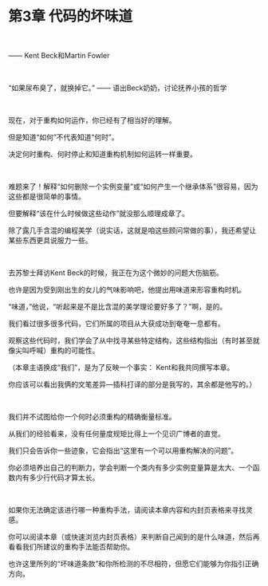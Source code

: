 # 第3章 代码的坏味道

<br>

—— Kent Beck和Martin Fowler

<br>

“如果尿布臭了，就换掉它。” —— 语出Beck奶奶，讨论抚养小孩的哲学

<br>

现在，对于重构如何运作，你已经有了相当好的理解。

但是知道“如何”不代表知道“何时”。

决定何时重构、何时停止和知道重构机制如何运转一样重要。

<br>

难题来了！解释“如何删除一个实例变量”或“如何产生一个继承体系”很容易，因为这些都是很简单的事情。

但要解释“该在什么时候做这些动作”就没那么顺理成章了。

除了露几手含混的编程美学（说实话，这就是咱这些顾问常做的事），我还希望让某些东西更具说服力一些。

<br>

去苏黎士拜访Kent Beck的时候，我正在为这个微妙的问题大伤脑筋。

也许是因为受到刚出生的女儿的气味影响吧，他提出用味道来形容重构时机。

“味道，”他说，“听起来是不是比含混的美学理论要好多了？”啊，是的。

我们看过很多很多代码，它们所属的项目从大获成功到奄奄一息都有。

观察这些代码时，我们学会了从中找寻某些特定结构，这些结构指出（有时甚至就像尖叫呼喊）重构的可能性。

（本章主语换成“我们”，是为了反映一个事实： Kent和我共同撰写本章。

你应该可以看出我俩的文笔差异—插科打译的部分是我写的，其余都是他写的。）

<br>

我们并不试图给你一个何时必须重构的精确衡量标准。

从我们的经验看来，没有任何量度规矩比得上一个见识广博者的直觉。

我们只会告诉你一些迹象，它会指出“这里有一个可以用重构解决的问题”。

你必须培养出自己的判断力，学会判断一个类内有多少实例变量算是太大、一个函数内有多少行代码才算太长。

<br>

如果你无法确定该进行哪一种重构手法，请阅读本章内容和内封页表格来寻找灵感。

你可以阅读本章（或快速浏览内封页表格）来判断自己闻到的是什么味道，然后再看看我们所建议的重构手法能否帮助你。

也许这里所列的“坏味道条款”和你所检测的不尽相符，但愿它们能够为你指引正确方向。

<br>

